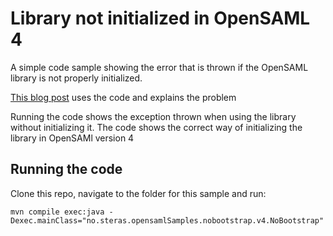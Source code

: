 # Library not initialized in OpenSAML 4
A simple code sample showing the error that is thrown if the OpenSAML library is not properly initialized. 

[This blog post](https://blog.samlsecurity.com/2014/05/nullpointer-exception-in-opensaml.html/?utm_source=github&utm_medium=link&utm_campaign=no-bootstrap-opensaml&utm_id=no-bootstrap-opensaml&utm_content=no-bootstrap-opensaml) uses the code and explains the problem 


Running the code shows the exception thrown when using the library without initializing it. The code shows the correct way of initializing the library in OpenSAMl version 4

## Running the code
Clone this repo, navigate to the folder for this sample and run: 
```
mvn compile exec:java -Dexec.mainClass="no.steras.opensamlSamples.nobootstrap.v4.NoBootstrap"
 
```

